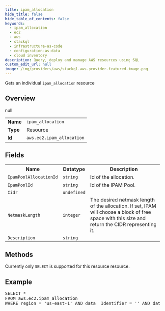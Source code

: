 ```yaml
---
title: ipam_allocation
hide_title: false
hide_table_of_contents: false
keywords:
  - ipam_allocation
  - ec2
  - aws
  - stackql
  - infrastructure-as-code
  - configuration-as-data
  - cloud inventory
description: Query, deploy and manage AWS resources using SQL
custom_edit_url: null
image: /img/providers/aws/stackql-aws-provider-featured-image.png
---
```

Gets an individual <code>ipam_allocation</code> resource

## Overview
<table><tbody>
<tr><td><b>Name</b></td><td><code>ipam_allocation</code></td></tr>
<tr><td><b>Type</b></td><td>Resource</td></tr>
null
<tr><td><b>Id</b></td><td><code>aws.ec2.ipam_allocation</code></td></tr>
</tbody></table>

## Fields
<table><tbody>
<tr><th>Name</th><th>Datatype</th><th>Description</th></tr>
<tr><td><code>IpamPoolAllocationId</code></td><td><code>string</code></td><td>Id of the allocation.</td></tr><tr><td><code>IpamPoolId</code></td><td><code>string</code></td><td>Id of the IPAM Pool.</td></tr><tr><td><code>Cidr</code></td><td><code>undefined</code></td><td></td></tr><tr><td><code>NetmaskLength</code></td><td><code>integer</code></td><td>The desired netmask length of the allocation. If set, IPAM will choose a block of free space with this size and return the CIDR representing it.</td></tr><tr><td><code>Description</code></td><td><code>string</code></td><td></td></tr>
</tbody></table>

## Methods
Currently only <code>SELECT</code> is supported for this resource resource.

## Example
<pre>
SELECT * 
FROM aws.ec2.ipam_allocation
WHERE region = 'us-east-1' AND data__Identifier = '<IpamPoolId>' AND data__Identifier = '<IpamPoolAllocationId>' AND data__Identifier = '<Cidr>'
</pre>
